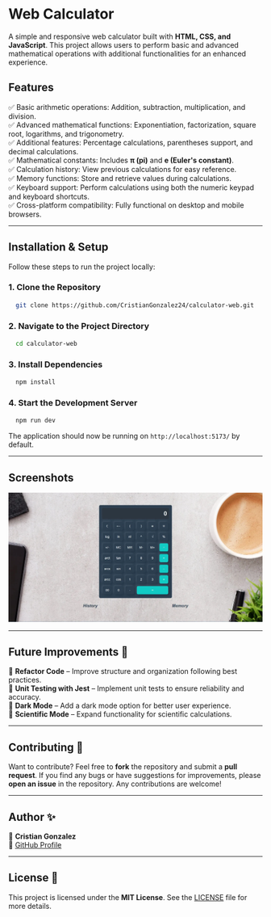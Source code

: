 # Web Calculator

A simple and responsive web calculator built with **HTML, CSS, and JavaScript**. This project allows users to perform basic and advanced mathematical operations with additional functionalities for an enhanced experience.

## Features

✅ Basic arithmetic operations: Addition, subtraction, multiplication, and division.  
✅ Advanced mathematical functions: Exponentiation, factorization, square root, logarithms, and trigonometry.  
✅ Additional features: Percentage calculations, parentheses support, and decimal calculations.  
✅ Mathematical constants: Includes **π (pi)** and **e (Euler's constant)**.  
✅ Calculation history: View previous calculations for easy reference.  
✅ Memory functions: Store and retrieve values during calculations.  
✅ Keyboard support: Perform calculations using both the numeric keypad and keyboard shortcuts.  
✅ Cross-platform compatibility: Fully functional on desktop and mobile browsers.

---

## Installation & Setup

Follow these steps to run the project locally:

### 1. Clone the Repository
```bash
  git clone https://github.com/CristianGonzalez24/calculator-web.git
```

### 2. Navigate to the Project Directory
```bash
  cd calculator-web
```

### 3. Install Dependencies
```bash
  npm install
```

### 4. Start the Development Server
```bash
  npm run dev
```

The application should now be running on `http://localhost:5173/` by default.

---

## Screenshots

![Web Calculator](docs/screenshot-calculator.webp)

---

## Future Improvements 🚀

🔹 **Refactor Code** – Improve structure and organization following best practices.  
🔹 **Unit Testing with Jest** – Implement unit tests to ensure reliability and accuracy.  
🔹 **Dark Mode** – Add a dark mode option for better user experience.  
🔹 **Scientific Mode** – Expand functionality for scientific calculations.  

---

## Contributing 🤝

Want to contribute? Feel free to **fork** the repository and submit a **pull request**. If you find any bugs or have suggestions for improvements, please **open an issue** in the repository. Any contributions are welcome!

---

## Author ✨

👤 **Cristian Gonzalez**  
🔗 [GitHub Profile](https://github.com/CristianGonzalez24)

---

## License 📜

This project is licensed under the **MIT License**. See the [LICENSE](LICENSE) file for more details.


